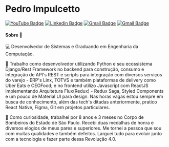
# Pedro Impulcetto

[![YouTube Badge](https://img.shields.io/badge/-PedroImpulcetto-white?style=flat&logo=YouTube&logoColor=ff0000&link=https://www.youtube.com/channel/UCsnD5AhrIq7BvKvZFKLT-pQ?view_as=subscriber)](https://www.youtube.com/channel/UCsnD5AhrIq7BvKvZFKLT-pQ?view_as=subscriber)
[![Linkedin Badge](https://img.shields.io/badge/-pedroimpulcetto-blue?style=flat-square&logo=Linkedin&logoColor=white&link=https://www.linkedin.com/in/pedroimpulcetto/)](https://www.linkedin.com/in/pedroimpulcetto/)
[![Gmail Badge](https://img.shields.io/badge/-pedro.impulcetto@gmail.com-c14438?style=flat-square&logo=Gmail&logoColor=white&link=mailto:pedro.impulcetto@gmail.com)](mailto:pedro.impulcetto@gmail.com)
[![Gmail Badge](https://img.shields.io/badge/-@pedroimpulcetto-black?style=flat-square&logo=Medium&logoColor=white&link=https://medium.com/@pedro.impulcetto)](https://medium.com/@pedro.impulcetto)

<!-- ### Hi there 👋 -->

#### Sobre 💬

:computer: Desenvolvedor de Sistemas e Graduando em Engenharia da Computação.

:rocket: Trabalho como desenvolvedor utilizando Python e seu ecossistema Django/Rest Framework no backend para construção, consumo e integração de API's REST e scripts para integração com diversos serviços do varejo - ERP's Linx, TOTVS e também plataformas de delivery como Uber Eats e CEOFood; e no frontend utilizo Javascript com ReactJS implementando Arquitetura Flux(Redux) - Redux Saga, Styled Components e um pouco de Material UI para design.
Nas horas vagas estou sempre em busca de conhecimento, além das tech's ditadas anteriormente, pratico React Native, Figma, Git em projetos particulares.

:fire_engine: Como curiosidade, trabalhei por 8 anos e 3 meses no Corpo de Bombeiros do Estado de São Paulo. Recebi duas medalhas de honra e diversos elogios de meus pares e superiores. Me tornei a pessoa que sou com muitas qualidades e também defeitos.
Larguei tudo para evoluir junto com a tecnologia e fazer parte dessa Revolução 4.0.

<!--
**pedroimpulcetto/pedroimpulcetto** is a ✨ _special_ ✨ repository because its `README.md` (this file) appears on your GitHub profile.

Here are some ideas to get you started:

- 🔭 I’m currently working on ...
- 🌱 I’m currently learning ...
- 👯 I’m looking to collaborate on ...
- 🤔 I’m looking for help with ...
- 📫 How to reach me: ...
- 😄 Pronouns: ...
- ⚡ Fun fact: ...
-->
